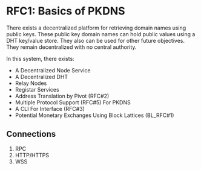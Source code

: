 # RFC1: Basics of PKDNS

There exists a decentralized platform for retrieving domain names using public keys. These public key domain names can hold public values using a DHT key/value store. They also can be used for other future objectives. They remain decentralized with no central authority.

In this system, there exists:

* A Decentralized Node Service
* A Decentralized DHT
* Relay Nodes
* Registar Services
* Address Translation by Pivot (RFC#2)
* Multiple Protocol Support (RFC#5) For PKDNS
* A CLI For Interface (RFC#3)
* Potential Monetary Exchanges Using Block Lattices (BL_RFC#1)

## Connections

1. RPC
2. HTTP/HTTPS
3. WSS
